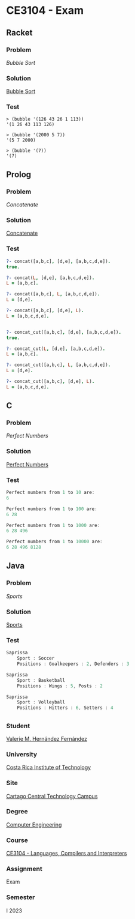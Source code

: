 # CE3104 - Exam

## Racket

### Problem

_Bubble Sort_

### Solution

[Bubble Sort](https://github.com/valeriehernandez-7/CE-3104/tree/main/src/exam/Racket)

### Test

```racket
> (bubble '(126 43 26 1 113))
'(1 26 43 113 126)

> (bubble '(2000 5 7))
'(5 7 2000)

> (bubble '(7))
'(7)
```

## Prolog

### Problem

_Concatenate_

### Solution

[Concatenate](https://github.com/valeriehernandez-7/CE-3104/tree/main/src/exam/Prolog)

### Test

```prolog
?- concat([a,b,c], [d,e], [a,b,c,d,e]).
true.

?- concat(L, [d,e], [a,b,c,d,e]).
L = [a,b,c].

?- concat([a,b,c], L, [a,b,c,d,e]).
L = [d,e].

?- concat([a,b,c], [d,e], L).
L = [a,b,c,d,e].


?- concat_cut([a,b,c], [d,e], [a,b,c,d,e]).
true.

?- concat_cut(L, [d,e], [a,b,c,d,e]).
L = [a,b,c].

?- concat_cut([a,b,c], L, [a,b,c,d,e]).
L = [d,e].

?- concat_cut([a,b,c], [d,e], L).
L = [a,b,c,d,e].
```

## C

### Problem

_Perfect Numbers_

### Solution

[Perfect Numbers](https://github.com/valeriehernandez-7/CE-3104/tree/main/src/exam/C)

### Test

```c
Perfect numbers from 1 to 10 are:
6

Perfect numbers from 1 to 100 are:
6 28

Perfect numbers from 1 to 1000 are:
6 28 496

Perfect numbers from 1 to 10000 are:
6 28 496 8128 
```

## Java

### Problem

_Sports_

### Solution

[Sports](https://github.com/valeriehernandez-7/CE-3104/tree/main/src/exam/Java)

### Test

```java
Saprissa
	Sport : Soccer
	Positions : Goalkeepers : 2, Defenders : 3

Saprissa
	Sport : Basketball
	Positions : Wings : 5, Posts : 2

Saprissa
	Sport : Volleyball
	Positions : Hitters : 6, Setters : 4
```

##

### Student

[Valerie M. Hernández Fernández](https://github.com/valeriehernandez-7)

### University

[Costa Rica Institute of Technology](https://www.tec.ac.cr/)

### Site

[Cartago Central Technology Campus](https://www.tec.ac.cr/ubicaciones/campus-tecnologico-central-cartago)

### Degree

[Computer Engineering](https://www.tec.ac.cr/en/carreras/licentiates-degree-computer-engineering)

### Course

[CE3104 - Languages, Compilers and Interpreters](https://www.tec.ac.cr/planes-estudio/licenciatura-ingenieria-computadores)

### Assignment

Exam

### Semester

I 2023
